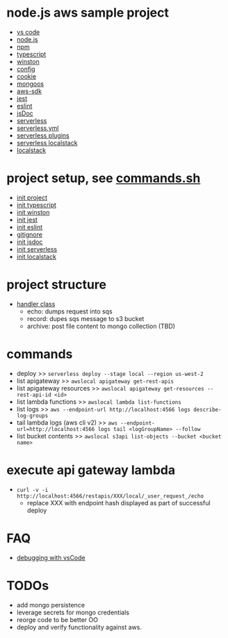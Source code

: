 # node.js aws sample project 

- [vs code](https://code.visualstudio.com/)
- [node.js](https://nodejs.org/en/docs/guides/getting-started-guide/)
- [npm](https://docs.npmjs.com/)
- [typescript](https://www.typescriptlang.org/docs/)
- [winston](https://github.com/winstonjs/winston)
- [config](https://www.npmjs.com/package/config)
- [cookie](https://www.npmjs.com/package/cookie)
- [mongoos](https://mongoosejs.com)
- [aws-sdk](https://docs.aws.amazon.com/AWSJavaScriptSDK/latest)
- [jest](https://jestjs.io/)
- [eslint](https://eslint.org/docs/developer-guide/nodejs-api)
- [jsDoc](https://www.npmjs.com/package/jsdoc)
- [serverless](https://www.serverless.com/)
- [serverless.yml](https://www.serverless.com/framework/docs/providers/aws/guide/serverless.yml/?rd=true)
- [serverless plugins](https://www.serverless.com/plugins/)
- [serverless localstack](https://github.com/localstack/serverless-localstack)
- [localstack](https://github.com/localstack/localstack)

# project setup, see [commands.sh](https://github.com/tim-oe/node-101/blob/main/commands.sh)

- [init project](https://medium.com/@phtnhphan/how-to-setup-typescript-for-nodejs-project-45d42057f7a3)
- [init typescript](https://khalilstemmler.com/blogs/typescript/node-starter-project/)
- [init winston](https://www.section.io/engineering-education/logging-with-winston/)
- [init jest](https://jestjs.io/docs/en/getting-started)
- [init eslint](https://eslint.org/docs/user-guide/getting-started)
- [gitignore](https://philna.sh/blog/2019/01/10/how-to-start-a-node-js-project/)
- [init jsdoc](https://medium.com/swlh/creating-better-jsdoc-documentation-8b7a65744dcb)
- [init serverless](https://www.serverless.com/framework/docs/getting-started/)
- [init localstack](https://medium.com/manomano-tech/using-serverless-framework-localstack-to-test-your-aws-applications-locally-17748ffe6755)

# project structure
- [handler class](https://github.com/tim-oe/node-101/blob/main/src/functions/handler.ts)
    - echo: dumps request into sqs
    - record: dupes sqs message to s3 bucket
    - archive: post file content to mongo collection (TBD)
# commands
- deploy >> `serverless deploy --stage local --region us-west-2`
- list apigateway >> `awslocal apigateway get-rest-apis`
- list apigateway resources >> `awslocal apigateway get-resources --rest-api-id <id>`
- list lambda functions >> `awslocal lambda list-functions`
- list logs >> `aws --endpoint-url http://localhost:4566 logs describe-log-groups`
- tail lambda logs (aws cli v2) >> `aws --endpoint-url=http://localhost:4566 logs tail <logGroupName> --follow`
- list bucket contents >> `awslocal s3api list-objects --bucket <bucket name>`

# execute api gateway lambda
- `curl -v -i  http://localhost:4566/restapis/XXX/local/_user_request_/echo`
    - replace XXX with endpoint hash displayed as part of successful deploy
# FAQ
- [debugging with vsCode](https://code.visualstudio.com/docs/editor/debugging)

# TODOs
- add mongo persistence 
- leverage secrets for mongo credentials
- reorge code to be better OO
- deploy and verify functionality against aws.